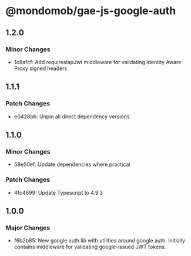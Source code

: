 # @mondomob/gae-js-google-auth

## 1.2.0

### Minor Changes

- 1c8afcf: Add requiresIapJwt middleware for validating Identity Aware Proxy signed headers

## 1.1.1

### Patch Changes

- e0428bb: Unpin all direct dependency versions

## 1.1.0

### Minor Changes

- 58e50ef: Update dependencies where practical

### Patch Changes

- 4fc4699: Update Typescript to 4.9.3

## 1.0.0

### Major Changes

- f6b2b85: New google auth lib with utilities around google auth. Initially contains middleware for validating google-issued JWT tokens.
